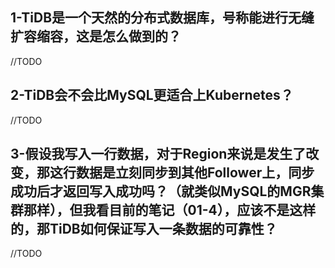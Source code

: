 ## 1-TiDB是一个天然的分布式数据库，号称能进行无缝扩容缩容，这是怎么做到的？

//TODO

## 2-TiDB会不会比MySQL更适合上Kubernetes？

//TODO

## 3-假设我写入一行数据，对于Region来说是发生了改变，那这行数据是立刻同步到其他Follower上，同步成功后才返回写入成功吗？（就类似MySQL的MGR集群那样），但我看目前的笔记（01-4），应该不是这样的，那TiDB如何保证写入一条数据的可靠性？

//TODO
